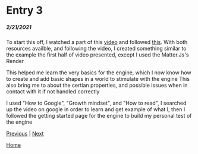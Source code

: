 # Entry 3
##### 2/21/2021

To start this off, I watched a part of this [video](https://www.youtube.com/watch?v=urR596FsU68) and followed [this](https://github.com/liabru/matter-js/wiki/Getting-started).
With both resources availble, and following the video, I created something similar to the example the first half of video presented, except I used the Matter.Js's Render

This helped me learn the very basics for the engine, which I now know how to create and add basic shapes in a world to stimulate with the engine
This also bring me to about the certian properties, and possible issues when in contact with it if not handled correctly

I used "How to Google", "Growth mindset", and "How to read", I searched up the video on google in order to learn and get example of what I, then I followed the getting started page for the engine to build my personal test of the engine

[Previous](entry02.md) | [Next](entry04.md)

[Home](../README.md)